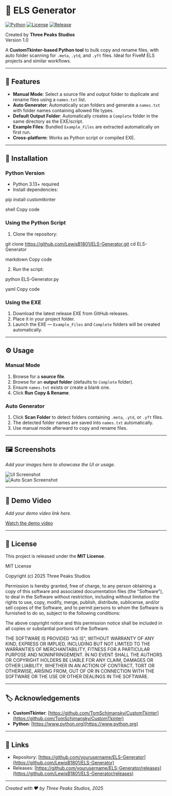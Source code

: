 # 🚓 ELS Generator

[![Python](https://img.shields.io/badge/python-3.13+-blue.svg)](https://www.python.org/)
[![License](https://img.shields.io/badge/license-MIT-green.svg)](LICENSE)
[![Release](https://img.shields.io/github/v/release/LewisB1801/ELS-Generator)](https://github.com/LewisB1801/ELS-Generator/releases)

Created by **Three Peaks Studios**  
Version 1.0

A **CustomTkinter-based Python tool** to bulk copy and rename files, with auto folder scanning for `.meta`, `.ytd`, and `.yft` files. Ideal for FiveM ELS projects and similar workflows.

---

## 📂 Features

- **Manual Mode**: Select a source file and output folder to duplicate and rename files using a `names.txt` list.  
- **Auto Generator**: Automatically scan folders and generate a `names.txt` with folder names containing allowed file types.  
- **Default Output Folder**: Automatically creates a `Complete` folder in the same directory as the EXE/script.  
- **Example Files**: Bundled `Example_Files` are extracted automatically on first run.  
- **Cross-platform**: Works as Python script or compiled EXE.

---

## 📝 Installation

### Python Version
- Python 3.13+ required
- Install dependencies:

pip install customtkinter

shell
Copy code

### Using the Python Script
1. Clone the repository:

git clone https://github.com/LewisB1801/ELS-Generator.git
cd ELS-Generator

markdown
Copy code

2. Run the script:

python ELS-Generator.py

yaml
Copy code

### Using the EXE
1. Download the latest release EXE from GitHub releases.  
2. Place it in your project folder.  
3. Launch the EXE — `Example_Files` and `Complete` folders will be created automatically.

---

## ⚙️ Usage

### Manual Mode
1. Browse for a **source file**.  
2. Browse for an **output folder** (defaults to `Complete` folder).  
3. Ensure `names.txt` exists or create a blank one.  
4. Click **Run Copy & Rename**.

### Auto Generator
1. Click **Scan Folder** to detect folders containing `.meta`, `.ytd`, or `.yft` files.  
2. The detected folder names are saved into `names.txt` automatically.  
3. Use manual mode afterward to copy and rename files.

---

## 🖼️ Screenshots

*Add your images here to showcase the UI or usage.*

![UI Screenshot](images/screenshot1.png)  
![Auto Scan Screenshot](images/screenshot2.png)  

---

## 🎥 Demo Video

*Add your demo video link here.*

[Watch the demo video](https://www.youtube.com/watch?v=YOUR_VIDEO_LINK)

---

## 📄 License

This project is released under the **MIT License**.

MIT License

Copyright (c) 2025 Three Peaks Studios

Permission is hereby granted, free of charge, to any person obtaining a copy of this software and associated documentation files (the "Software"), to deal in the Software without restriction, including without limitation the rights to use, copy, modify, merge, publish, distribute, sublicense, and/or sell copies of the Software, and to permit persons to whom the Software is furnished to do so, subject to the following conditions:

The above copyright notice and this permission notice shall be included in all copies or substantial portions of the Software.

THE SOFTWARE IS PROVIDED "AS IS", WITHOUT WARRANTY OF ANY KIND, EXPRESS OR IMPLIED, INCLUDING BUT NOT LIMITED TO THE WARRANTIES OF MERCHANTABILITY, FITNESS FOR A PARTICULAR PURPOSE AND NONINFRINGEMENT. IN NO EVENT SHALL THE AUTHORS OR COPYRIGHT HOLDERS BE LIABLE FOR ANY CLAIM, DAMAGES OR OTHER LIABILITY, WHETHER IN AN ACTION OF CONTRACT, TORT OR OTHERWISE, ARISING FROM, OUT OF OR IN CONNECTION WITH THE SOFTWARE OR THE USE OR OTHER DEALINGS IN THE SOFTWARE.

---

## 🏷️ Acknowledgements

- **CustomTkinter**: [https://github.com/TomSchimansky/CustomTkinter](https://github.com/TomSchimansky/CustomTkinter)  
- **Python**: [https://www.python.org](https://www.python.org)

---

## 🔗 Links

- Repository: [https://github.com/yourusername/ELS-Generator](https://github.com/LewisB1801/ELS-Generator)  
- Releases: [https://github.com/yourusername/ELS-Generator/releases](https://github.com/LewisB1801/ELS-Generator/releases)

---

*Created with ❤️ by Three Peaks Studios, 2025*

